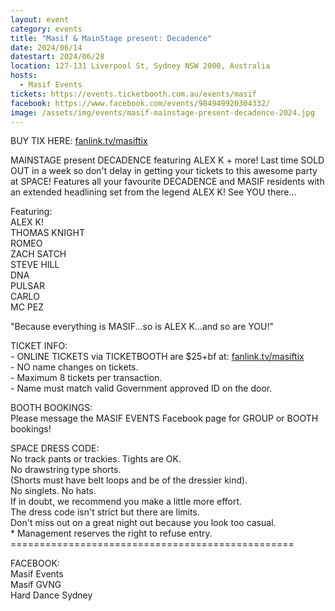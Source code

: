 ```yaml
---
layout: event
category: events
title: "Masif & MainStage present: Decadence"
date: 2024/06/14
datestart: 2024/06/28
location: 127-131 Liverpool St, Sydney NSW 2000, Australia
hosts:
  - Masif Events
tickets: https://events.ticketbooth.com.au/events/masif
facebook: https://www.facebook.com/events/984949920304332/
image: /assets/img/events/masif-mainstage-present-decadence-2024.jpg
---
```


BUY TIX HERE: [fanlink.tv/masiftix](https://l.facebook.com/l.php?u=http%3A%2F%2Ffanlink.tv%2Fmasiftix&h=AT1OSDEoxtBoDKzm3PnyMRyKtSHJhV-o5Ldm8jyKm3ZyS191IpqPTHVGR3PA8PmoMEy9TBiNpkKGvi5Q1brldx3eY6XuV0OeNpV9it2G5Zg4M_B947c_NpbvA-Z5iJKWXCUkG_GkRFuFP__kGEIJ9jXqjzdLeBMWdqx3H3XYmg&__tn__=q&c[0]=AT2UsC4p4oyhUc9a3-slnwdokyBqDvnYZhsPzeIG-6IgS6xxCb_UjoZi52wzp2ITN-iK3CJKNEs22N1EV-oprpl9wGXnY7sjdos-foKu8T7MGyQsnazUNTx1q0yK5K23pAF0FXbqn4yNWfe-hB_UJBaZLrbLbmmxnYDu0uH0nXp0qmWfsH1o)

MAINSTAGE present DECADENCE featuring ALEX K + more! Last time SOLD OUT in a week so don't delay in getting your tickets to this awesome party at SPACE! Features all your favourite DECADENCE and MASIF residents with an extended headlining set from the legend ALEX K! See YOU there...

Featuring:  
ALEX K!  
THOMAS KNIGHT  
ROMEO  
ZACH SATCH  
STEVE HILL  
DNA  
PULSAR  
CARLO  
MC PEZ

"Because everything is MASIF...so is ALEX K...and so are YOU!"

TICKET INFO:  
\- ONLINE TICKETS via TICKETBOOTH are $25+bf at: [fanlink.tv/masiftix](https://l.facebook.com/l.php?u=http%3A%2F%2Ffanlink.tv%2Fmasiftix&h=AT1OSDEoxtBoDKzm3PnyMRyKtSHJhV-o5Ldm8jyKm3ZyS191IpqPTHVGR3PA8PmoMEy9TBiNpkKGvi5Q1brldx3eY6XuV0OeNpV9it2G5Zg4M_B947c_NpbvA-Z5iJKWXCUkG_GkRFuFP__kGEIJ9jXqjzdLeBMWdqx3H3XYmg&__tn__=q&c[0]=AT2UsC4p4oyhUc9a3-slnwdokyBqDvnYZhsPzeIG-6IgS6xxCb_UjoZi52wzp2ITN-iK3CJKNEs22N1EV-oprpl9wGXnY7sjdos-foKu8T7MGyQsnazUNTx1q0yK5K23pAF0FXbqn4yNWfe-hB_UJBaZLrbLbmmxnYDu0uH0nXp0qmWfsH1o)  
\- NO name changes on tickets.  
\- Maximum 8 tickets per transaction.  
\- Name must match valid Government approved ID on the door.

BOOTH BOOKINGS:  
Please message the MASIF EVENTS Facebook page for GROUP or BOOTH bookings!

SPACE DRESS CODE:  
No track pants or trackies. Tights are OK.  
No drawstring type shorts.  
(Shorts must have belt loops and be of the dressier kind).  
No singlets. No hats.  
If in doubt, we recommend you make a little more effort.  
The dress code isn't strict but there are limits.  
Don't miss out on a great night out because you look too casual.  
\* Management reserves the right to refuse entry.  
\=================================================

FACEBOOK:  
Masif Events  
Masif GVNG  
Hard Dance Sydney